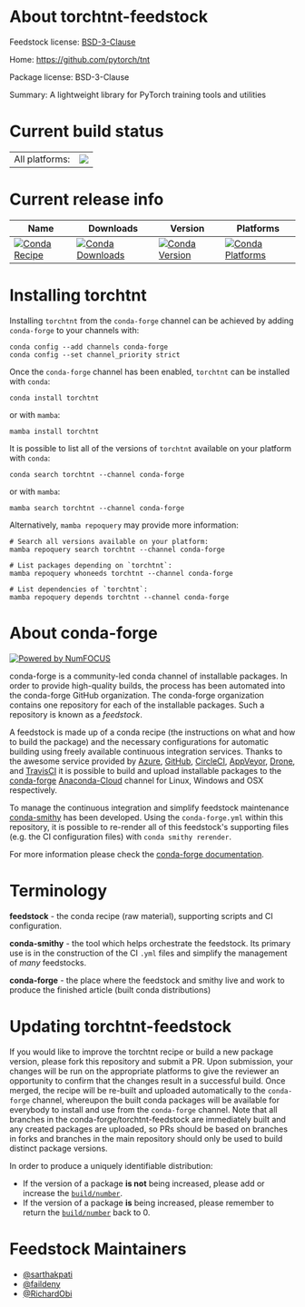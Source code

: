 About torchtnt-feedstock
========================

Feedstock license: [BSD-3-Clause](https://github.com/conda-forge/torchtnt-feedstock/blob/main/LICENSE.txt)

Home: https://github.com/pytorch/tnt

Package license: BSD-3-Clause

Summary: A lightweight library for PyTorch training tools and utilities

Current build status
====================


<table><tr><td>All platforms:</td>
    <td>
      <a href="https://dev.azure.com/conda-forge/feedstock-builds/_build/latest?definitionId=19155&branchName=main">
        <img src="https://dev.azure.com/conda-forge/feedstock-builds/_apis/build/status/torchtnt-feedstock?branchName=main">
      </a>
    </td>
  </tr>
</table>

Current release info
====================

| Name | Downloads | Version | Platforms |
| --- | --- | --- | --- |
| [![Conda Recipe](https://img.shields.io/badge/recipe-torchtnt-green.svg)](https://anaconda.org/conda-forge/torchtnt) | [![Conda Downloads](https://img.shields.io/conda/dn/conda-forge/torchtnt.svg)](https://anaconda.org/conda-forge/torchtnt) | [![Conda Version](https://img.shields.io/conda/vn/conda-forge/torchtnt.svg)](https://anaconda.org/conda-forge/torchtnt) | [![Conda Platforms](https://img.shields.io/conda/pn/conda-forge/torchtnt.svg)](https://anaconda.org/conda-forge/torchtnt) |

Installing torchtnt
===================

Installing `torchtnt` from the `conda-forge` channel can be achieved by adding `conda-forge` to your channels with:

```
conda config --add channels conda-forge
conda config --set channel_priority strict
```

Once the `conda-forge` channel has been enabled, `torchtnt` can be installed with `conda`:

```
conda install torchtnt
```

or with `mamba`:

```
mamba install torchtnt
```

It is possible to list all of the versions of `torchtnt` available on your platform with `conda`:

```
conda search torchtnt --channel conda-forge
```

or with `mamba`:

```
mamba search torchtnt --channel conda-forge
```

Alternatively, `mamba repoquery` may provide more information:

```
# Search all versions available on your platform:
mamba repoquery search torchtnt --channel conda-forge

# List packages depending on `torchtnt`:
mamba repoquery whoneeds torchtnt --channel conda-forge

# List dependencies of `torchtnt`:
mamba repoquery depends torchtnt --channel conda-forge
```


About conda-forge
=================

[![Powered by
NumFOCUS](https://img.shields.io/badge/powered%20by-NumFOCUS-orange.svg?style=flat&colorA=E1523D&colorB=007D8A)](https://numfocus.org)

conda-forge is a community-led conda channel of installable packages.
In order to provide high-quality builds, the process has been automated into the
conda-forge GitHub organization. The conda-forge organization contains one repository
for each of the installable packages. Such a repository is known as a *feedstock*.

A feedstock is made up of a conda recipe (the instructions on what and how to build
the package) and the necessary configurations for automatic building using freely
available continuous integration services. Thanks to the awesome service provided by
[Azure](https://azure.microsoft.com/en-us/services/devops/), [GitHub](https://github.com/),
[CircleCI](https://circleci.com/), [AppVeyor](https://www.appveyor.com/),
[Drone](https://cloud.drone.io/welcome), and [TravisCI](https://travis-ci.com/)
it is possible to build and upload installable packages to the
[conda-forge](https://anaconda.org/conda-forge) [Anaconda-Cloud](https://anaconda.org/)
channel for Linux, Windows and OSX respectively.

To manage the continuous integration and simplify feedstock maintenance
[conda-smithy](https://github.com/conda-forge/conda-smithy) has been developed.
Using the ``conda-forge.yml`` within this repository, it is possible to re-render all of
this feedstock's supporting files (e.g. the CI configuration files) with ``conda smithy rerender``.

For more information please check the [conda-forge documentation](https://conda-forge.org/docs/).

Terminology
===========

**feedstock** - the conda recipe (raw material), supporting scripts and CI configuration.

**conda-smithy** - the tool which helps orchestrate the feedstock.
                   Its primary use is in the construction of the CI ``.yml`` files
                   and simplify the management of *many* feedstocks.

**conda-forge** - the place where the feedstock and smithy live and work to
                  produce the finished article (built conda distributions)


Updating torchtnt-feedstock
===========================

If you would like to improve the torchtnt recipe or build a new
package version, please fork this repository and submit a PR. Upon submission,
your changes will be run on the appropriate platforms to give the reviewer an
opportunity to confirm that the changes result in a successful build. Once
merged, the recipe will be re-built and uploaded automatically to the
`conda-forge` channel, whereupon the built conda packages will be available for
everybody to install and use from the `conda-forge` channel.
Note that all branches in the conda-forge/torchtnt-feedstock are
immediately built and any created packages are uploaded, so PRs should be based
on branches in forks and branches in the main repository should only be used to
build distinct package versions.

In order to produce a uniquely identifiable distribution:
 * If the version of a package **is not** being increased, please add or increase
   the [``build/number``](https://docs.conda.io/projects/conda-build/en/latest/resources/define-metadata.html#build-number-and-string).
 * If the version of a package **is** being increased, please remember to return
   the [``build/number``](https://docs.conda.io/projects/conda-build/en/latest/resources/define-metadata.html#build-number-and-string)
   back to 0.

Feedstock Maintainers
=====================

* [@sarthakpati](https://github.com/sarthakpati/)
* [@faildeny](https://github.com/faildeny/)
* [@RichardObi](https://github.com/RichardObi/)
